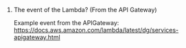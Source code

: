
1. The event of the Lambda? (From the API Gateway)

    Example event from the APIGateway: https://docs.aws.amazon.com/lambda/latest/dg/services-apigateway.html

